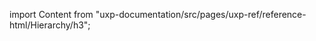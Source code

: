
import Content from "uxp-documentation/src/pages/uxp-ref/reference-html/Hierarchy/h3";

<Content query="product=xd"/>
